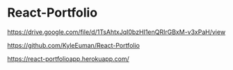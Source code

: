 # React-Portfolio

https://drive.google.com/file/d/1TsAhtxJqI0bzHI1enQRIrGBxM-v3xPaH/view

https://github.com/KyleEuman/React-Portfolio

https://react-portfolioapp.herokuapp.com/
